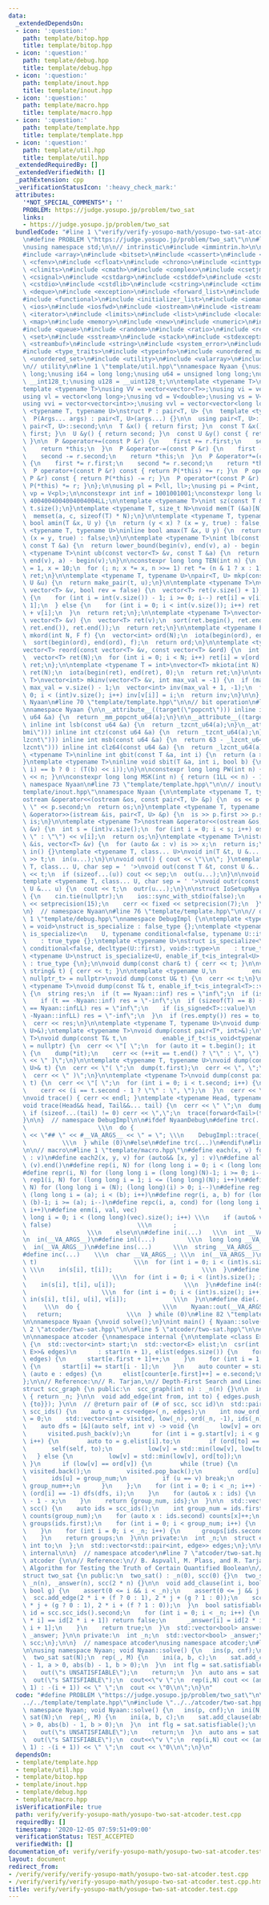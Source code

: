 ```yaml
---
data:
  _extendedDependsOn:
  - icon: ':question:'
    path: template/bitop.hpp
    title: template/bitop.hpp
  - icon: ':question:'
    path: template/debug.hpp
    title: template/debug.hpp
  - icon: ':question:'
    path: template/inout.hpp
    title: template/inout.hpp
  - icon: ':question:'
    path: template/macro.hpp
    title: template/macro.hpp
  - icon: ':question:'
    path: template/template.hpp
    title: template/template.hpp
  - icon: ':question:'
    path: template/util.hpp
    title: template/util.hpp
  _extendedRequiredBy: []
  _extendedVerifiedWith: []
  _pathExtension: cpp
  _verificationStatusIcon: ':heavy_check_mark:'
  attributes:
    '*NOT_SPECIAL_COMMENTS*': ''
    PROBLEM: https://judge.yosupo.jp/problem/two_sat
    links:
    - https://judge.yosupo.jp/problem/two_sat
  bundledCode: "#line 1 \"verify/verify-yosupo-math/yosupo-two-sat-atcoder.test.cpp\"\
    \n#define PROBLEM \"https://judge.yosupo.jp/problem/two_sat\"\n\n#line 2 \"template/template.hpp\"\
    \nusing namespace std;\n\n// intrinstic\n#include <immintrin.h>\n\n#include <algorithm>\n\
    #include <array>\n#include <bitset>\n#include <cassert>\n#include <cctype>\n#include\
    \ <cfenv>\n#include <cfloat>\n#include <chrono>\n#include <cinttypes>\n#include\
    \ <climits>\n#include <cmath>\n#include <complex>\n#include <csetjmp>\n#include\
    \ <csignal>\n#include <cstdarg>\n#include <cstddef>\n#include <cstdint>\n#include\
    \ <cstdio>\n#include <cstdlib>\n#include <cstring>\n#include <ctime>\n#include\
    \ <deque>\n#include <exception>\n#include <forward_list>\n#include <fstream>\n\
    #include <functional>\n#include <initializer_list>\n#include <iomanip>\n#include\
    \ <ios>\n#include <iosfwd>\n#include <iostream>\n#include <istream>\n#include\
    \ <iterator>\n#include <limits>\n#include <list>\n#include <locale>\n#include\
    \ <map>\n#include <memory>\n#include <new>\n#include <numeric>\n#include <ostream>\n\
    #include <queue>\n#include <random>\n#include <ratio>\n#include <regex>\n#include\
    \ <set>\n#include <sstream>\n#include <stack>\n#include <stdexcept>\n#include\
    \ <streambuf>\n#include <string>\n#include <system_error>\n#include <tuple>\n\
    #include <type_traits>\n#include <typeinfo>\n#include <unordered_map>\n#include\
    \ <unordered_set>\n#include <utility>\n#include <valarray>\n#include <vector>\n\
    \n// utility\n#line 1 \"template/util.hpp\"\nnamespace Nyaan {\nusing ll = long\
    \ long;\nusing i64 = long long;\nusing u64 = unsigned long long;\nusing i128 =\
    \ __int128_t;\nusing u128 = __uint128_t;\n\ntemplate <typename T>\nusing V = vector<T>;\n\
    template <typename T>\nusing VV = vector<vector<T>>;\nusing vi = vector<int>;\n\
    using vl = vector<long long>;\nusing vd = V<double>;\nusing vs = V<string>;\n\
    using vvi = vector<vector<int>>;\nusing vvl = vector<vector<long long>>;\n\ntemplate\
    \ <typename T, typename U>\nstruct P : pair<T, U> {\n  template <typename... Args>\n\
    \  P(Args... args) : pair<T, U>(args...) {}\n\n  using pair<T, U>::first;\n  using\
    \ pair<T, U>::second;\n\n  T &x() { return first; }\n  const T &x() const { return\
    \ first; }\n  U &y() { return second; }\n  const U &y() const { return second;\
    \ }\n\n  P &operator+=(const P &r) {\n    first += r.first;\n    second += r.second;\n\
    \    return *this;\n  }\n  P &operator-=(const P &r) {\n    first -= r.first;\n\
    \    second -= r.second;\n    return *this;\n  }\n  P &operator*=(const P &r)\
    \ {\n    first *= r.first;\n    second *= r.second;\n    return *this;\n  }\n\
    \  P operator+(const P &r) const { return P(*this) += r; }\n  P operator-(const\
    \ P &r) const { return P(*this) -= r; }\n  P operator*(const P &r) const { return\
    \ P(*this) *= r; }\n};\n\nusing pl = P<ll, ll>;\nusing pi = P<int, int>;\nusing\
    \ vp = V<pl>;\n\nconstexpr int inf = 1001001001;\nconstexpr long long infLL =\
    \ 4004004004004004004LL;\n\ntemplate <typename T>\nint sz(const T &t) {\n  return\
    \ t.size();\n}\ntemplate <typename T, size_t N>\nvoid mem(T (&a)[N], int c) {\n\
    \  memset(a, c, sizeof(T) * N);\n}\n\ntemplate <typename T, typename U>\ninline\
    \ bool amin(T &x, U y) {\n  return (y < x) ? (x = y, true) : false;\n}\ntemplate\
    \ <typename T, typename U>\ninline bool amax(T &x, U y) {\n  return (x < y) ?\
    \ (x = y, true) : false;\n}\n\ntemplate <typename T>\nint lb(const vector<T> &v,\
    \ const T &a) {\n  return lower_bound(begin(v), end(v), a) - begin(v);\n}\ntemplate\
    \ <typename T>\nint ub(const vector<T> &v, const T &a) {\n  return upper_bound(begin(v),\
    \ end(v), a) - begin(v);\n}\n\nconstexpr long long TEN(int n) {\n  long long ret\
    \ = 1, x = 10;\n  for (; n; x *= x, n >>= 1) ret *= (n & 1 ? x : 1);\n  return\
    \ ret;\n}\n\ntemplate <typename T, typename U>\npair<T, U> mkp(const T &t, const\
    \ U &u) {\n  return make_pair(t, u);\n}\n\ntemplate <typename T>\nvector<T> mkrui(const\
    \ vector<T> &v, bool rev = false) {\n  vector<T> ret(v.size() + 1);\n  if (rev)\
    \ {\n    for (int i = int(v.size()) - 1; i >= 0; i--) ret[i] = v[i] + ret[i +\
    \ 1];\n  } else {\n    for (int i = 0; i < int(v.size()); i++) ret[i + 1] = ret[i]\
    \ + v[i];\n  }\n  return ret;\n};\n\ntemplate <typename T>\nvector<T> mkuni(const\
    \ vector<T> &v) {\n  vector<T> ret(v);\n  sort(ret.begin(), ret.end());\n  ret.erase(unique(ret.begin(),\
    \ ret.end()), ret.end());\n  return ret;\n}\n\ntemplate <typename F>\nvector<int>\
    \ mkord(int N, F f) {\n  vector<int> ord(N);\n  iota(begin(ord), end(ord), 0);\n\
    \  sort(begin(ord), end(ord), f);\n  return ord;\n}\n\ntemplate <typename T>\n\
    vector<T> reord(const vector<T> &v, const vector<T> &ord) {\n  int N = v.size();\n\
    \  vector<T> ret(N);\n  for (int i = 0; i < N; i++) ret[i] = v[ord[i]];\n  return\
    \ ret;\n};\n\ntemplate <typename T = int>\nvector<T> mkiota(int N) {\n  vector<T>\
    \ ret(N);\n  iota(begin(ret), end(ret), 0);\n  return ret;\n}\n\ntemplate <typename\
    \ T>\nvector<int> mkinv(vector<T> &v, int max_val = -1) {\n  if (max_val < (int)v.size())\
    \ max_val = v.size() - 1;\n  vector<int> inv(max_val + 1, -1);\n  for (int i =\
    \ 0; i < (int)v.size(); i++) inv[v[i]] = i;\n  return inv;\n}\n\n}  // namespace\
    \ Nyaan\n#line 70 \"template/template.hpp\"\n\n// bit operation\n#line 1 \"template/bitop.hpp\"\
    \nnamespace Nyaan {\n\n__attribute__((target(\"popcnt\"))) inline int popcnt(const\
    \ u64 &a) {\n  return _mm_popcnt_u64(a);\n}\n\n__attribute__((target(\"bmi\")))\
    \ inline int lsb(const u64 &a) {\n  return _tzcnt_u64(a);\n}\n__attribute__((target(\"\
    bmi\"))) inline int ctz(const u64 &a) {\n  return _tzcnt_u64(a);\n}\n\n__attribute__((target(\"\
    lzcnt\"))) inline int msb(const u64 &a) {\n  return 63 - _lzcnt_u64(a);\n}\n__attribute__((target(\"\
    lzcnt\"))) inline int clz64(const u64 &a) {\n  return _lzcnt_u64(a);\n}\n\ntemplate\
    \ <typename T>\ninline int gbit(const T &a, int i) {\n  return (a >> i) & 1;\n\
    }\ntemplate <typename T>\ninline void sbit(T &a, int i, bool b) {\n  a ^= (gbit(a,\
    \ i) == b ? 0 : (T(b) << i));\n}\n\nconstexpr long long PW(int n) { return 1LL\
    \ << n; }\n\nconstexpr long long MSK(int n) { return (1LL << n) - 1; }\n\n}  //\
    \ namespace Nyaan\n#line 73 \"template/template.hpp\"\n\n// inout\n#line 1 \"\
    template/inout.hpp\"\nnamespace Nyaan {\n\ntemplate <typename T, typename U>\n\
    ostream &operator<<(ostream &os, const pair<T, U> &p) {\n  os << p.first << \"\
    \ \" << p.second;\n  return os;\n}\ntemplate <typename T, typename U>\nistream\
    \ &operator>>(istream &is, pair<T, U> &p) {\n  is >> p.first >> p.second;\n  return\
    \ is;\n}\n\ntemplate <typename T>\nostream &operator<<(ostream &os, const vector<T>\
    \ &v) {\n  int s = (int)v.size();\n  for (int i = 0; i < s; i++) os << (i ? \"\
    \ \" : \"\") << v[i];\n  return os;\n}\ntemplate <typename T>\nistream &operator>>(istream\
    \ &is, vector<T> &v) {\n  for (auto &x : v) is >> x;\n  return is;\n}\n\nvoid\
    \ in() {}\ntemplate <typename T, class... U>\nvoid in(T &t, U &... u) {\n  cin\
    \ >> t;\n  in(u...);\n}\n\nvoid out() { cout << \"\\n\"; }\ntemplate <typename\
    \ T, class... U, char sep = ' '>\nvoid out(const T &t, const U &... u) {\n  cout\
    \ << t;\n  if (sizeof...(u)) cout << sep;\n  out(u...);\n}\n\nvoid outr() {}\n\
    template <typename T, class... U, char sep = ' '>\nvoid outr(const T &t, const\
    \ U &... u) {\n  cout << t;\n  outr(u...);\n}\n\nstruct IoSetupNya {\n  IoSetupNya()\
    \ {\n    cin.tie(nullptr);\n    ios::sync_with_stdio(false);\n    cout << fixed\
    \ << setprecision(15);\n    cerr << fixed << setprecision(7);\n  }\n} iosetupnya;\n\
    \n}  // namespace Nyaan\n#line 76 \"template/template.hpp\"\n\n// debug\n#line\
    \ 1 \"template/debug.hpp\"\nnamespace DebugImpl {\n\ntemplate <typename U, typename\
    \ = void>\nstruct is_specialize : false_type {};\ntemplate <typename U>\nstruct\
    \ is_specialize<\n    U, typename conditional<false, typename U::iterator, void>::type>\n\
    \    : true_type {};\ntemplate <typename U>\nstruct is_specialize<\n    U, typename\
    \ conditional<false, decltype(U::first), void>::type>\n    : true_type {};\ntemplate\
    \ <typename U>\nstruct is_specialize<U, enable_if_t<is_integral<U>::value, void>>\
    \ : true_type {\n};\n\nvoid dump(const char& t) { cerr << t; }\n\nvoid dump(const\
    \ string& t) { cerr << t; }\n\ntemplate <typename U,\n          enable_if_t<!is_specialize<U>::value,\
    \ nullptr_t> = nullptr>\nvoid dump(const U& t) {\n  cerr << t;\n}\n\ntemplate\
    \ <typename T>\nvoid dump(const T& t, enable_if_t<is_integral<T>::value>* = nullptr)\
    \ {\n  string res;\n  if (t == Nyaan::inf) res = \"inf\";\n  if (is_signed<T>::value)\n\
    \    if (t == -Nyaan::inf) res = \"-inf\";\n  if (sizeof(T) == 8) {\n    if (t\
    \ == Nyaan::infLL) res = \"inf\";\n    if (is_signed<T>::value)\n      if (t ==\
    \ -Nyaan::infLL) res = \"-inf\";\n  }\n  if (res.empty()) res = to_string(t);\n\
    \  cerr << res;\n}\n\ntemplate <typename T, typename U>\nvoid dump(const pair<T,\
    \ U>&);\ntemplate <typename T>\nvoid dump(const pair<T*, int>&);\n\ntemplate <typename\
    \ T>\nvoid dump(const T& t,\n          enable_if_t<!is_void<typename T::iterator>::value>*\
    \ = nullptr) {\n  cerr << \"[ \";\n  for (auto it = t.begin(); it != t.end();)\
    \ {\n    dump(*it);\n    cerr << (++it == t.end() ? \"\" : \", \");\n  }\n  cerr\
    \ << \" ]\";\n}\n\ntemplate <typename T, typename U>\nvoid dump(const pair<T,\
    \ U>& t) {\n  cerr << \"( \";\n  dump(t.first);\n  cerr << \", \";\n  dump(t.second);\n\
    \  cerr << \" )\";\n}\n\ntemplate <typename T>\nvoid dump(const pair<T*, int>&\
    \ t) {\n  cerr << \"[ \";\n  for (int i = 0; i < t.second; i++) {\n    dump(t.first[i]);\n\
    \    cerr << (i == t.second - 1 ? \"\" : \", \");\n  }\n  cerr << \" ]\";\n}\n\
    \nvoid trace() { cerr << endl; }\ntemplate <typename Head, typename... Tail>\n\
    void trace(Head&& head, Tail&&... tail) {\n  cerr << \" \";\n  dump(head);\n \
    \ if (sizeof...(tail) != 0) cerr << \",\";\n  trace(forward<Tail>(tail)...);\n\
    }\n\n}  // namespace DebugImpl\n\n#ifdef NyaanDebug\n#define trc(...)        \
    \                    \\\n  do {                                      \\\n    cerr\
    \ << \"## \" << #__VA_ARGS__ << \" = \"; \\\n    DebugImpl::trace(__VA_ARGS__);\
    \          \\\n  } while (0)\n#else\n#define trc(...)\n#endif\n#line 79 \"template/template.hpp\"\
    \n\n// macro\n#line 1 \"template/macro.hpp\"\n#define each(x, v) for (auto&& x\
    \ : v)\n#define each2(x, y, v) for (auto&& [x, y] : v)\n#define all(v) (v).begin(),\
    \ (v).end()\n#define rep(i, N) for (long long i = 0; i < (long long)(N); i++)\n\
    #define repr(i, N) for (long long i = (long long)(N)-1; i >= 0; i--)\n#define\
    \ rep1(i, N) for (long long i = 1; i <= (long long)(N); i++)\n#define repr1(i,\
    \ N) for (long long i = (N); (long long)(i) > 0; i--)\n#define reg(i, a, b) for\
    \ (long long i = (a); i < (b); i++)\n#define regr(i, a, b) for (long long i =\
    \ (b)-1; i >= (a); i--)\n#define repc(i, a, cond) for (long long i = (a); (cond);\
    \ i++)\n#define enm(i, val, vec)                                  \\\n  for (long\
    \ long i = 0; i < (long long)(vec).size(); i++) \\\n    if (auto& val = vec[i];\
    \ false)                        \\\n      ;                                  \
    \                 \\\n    else\n\n#define ini(...)   \\\n  int __VA_ARGS__; \\\
    \n  in(__VA_ARGS__)\n#define inl(...)         \\\n  long long __VA_ARGS__; \\\n\
    \  in(__VA_ARGS__)\n#define ins(...)      \\\n  string __VA_ARGS__; \\\n  in(__VA_ARGS__)\n\
    #define inc(...)    \\\n  char __VA_ARGS__; \\\n  in(__VA_ARGS__)\n#define in2(s,\
    \ t)                           \\\n  for (int i = 0; i < (int)s.size(); i++) {\
    \ \\\n    in(s[i], t[i]);                         \\\n  }\n#define in3(s, t, u)\
    \                        \\\n  for (int i = 0; i < (int)s.size(); i++) { \\\n\
    \    in(s[i], t[i], u[i]);                   \\\n  }\n#define in4(s, t, u, v)\
    \                     \\\n  for (int i = 0; i < (int)s.size(); i++) { \\\n   \
    \ in(s[i], t[i], u[i], v[i]);             \\\n  }\n\n#define die(...)        \
    \     \\\n  do {                       \\\n    Nyaan::out(__VA_ARGS__); \\\n \
    \   return;                  \\\n  } while (0)\n#line 82 \"template/template.hpp\"\
    \n\nnamespace Nyaan {\nvoid solve();\n}\nint main() { Nyaan::solve(); }\n#line\
    \ 2 \"atcoder/two-sat.hpp\"\n\n#line 5 \"atcoder/two-sat.hpp\"\n\n#line 5 \"atcoder/internal_scc.hpp\"\
    \n\nnamespace atcoder {\nnamespace internal {\n\ntemplate <class E>\nstruct csr\
    \ {\n  std::vector<int> start;\n  std::vector<E> elist;\n  csr(int n, const std::vector<std::pair<int,\
    \ E>>& edges)\n      : start(n + 1), elist(edges.size()) {\n    for (auto e :\
    \ edges) {\n      start[e.first + 1]++;\n    }\n    for (int i = 1; i <= n; i++)\
    \ {\n      start[i] += start[i - 1];\n    }\n    auto counter = start;\n    for\
    \ (auto e : edges) {\n      elist[counter[e.first]++] = e.second;\n    }\n  }\n\
    };\n\n// Reference:\n// R. Tarjan,\n// Depth-First Search and Linear Graph Algorithms\n\
    struct scc_graph {\n public:\n  scc_graph(int n) : _n(n) {}\n\n  int num_vertices()\
    \ { return _n; }\n\n  void add_edge(int from, int to) { edges.push_back({from,\
    \ {to}}); }\n\n  // @return pair of (# of scc, scc id)\n  std::pair<int, std::vector<int>>\
    \ scc_ids() {\n    auto g = csr<edge>(_n, edges);\n    int now_ord = 0, group_num\
    \ = 0;\n    std::vector<int> visited, low(_n), ord(_n, -1), ids(_n);\n    visited.reserve(_n);\n\
    \    auto dfs = [&](auto self, int v) -> void {\n      low[v] = ord[v] = now_ord++;\n\
    \      visited.push_back(v);\n      for (int i = g.start[v]; i < g.start[v + 1];\
    \ i++) {\n        auto to = g.elist[i].to;\n        if (ord[to] == -1) {\n   \
    \       self(self, to);\n          low[v] = std::min(low[v], low[to]);\n     \
    \   } else {\n          low[v] = std::min(low[v], ord[to]);\n        }\n     \
    \ }\n      if (low[v] == ord[v]) {\n        while (true) {\n          int u =\
    \ visited.back();\n          visited.pop_back();\n          ord[u] = _n;\n   \
    \       ids[u] = group_num;\n          if (u == v) break;\n        }\n       \
    \ group_num++;\n      }\n    };\n    for (int i = 0; i < _n; i++) {\n      if\
    \ (ord[i] == -1) dfs(dfs, i);\n    }\n    for (auto& x : ids) {\n      x = group_num\
    \ - 1 - x;\n    }\n    return {group_num, ids};\n  }\n\n  std::vector<std::vector<int>>\
    \ scc() {\n    auto ids = scc_ids();\n    int group_num = ids.first;\n    std::vector<int>\
    \ counts(group_num);\n    for (auto x : ids.second) counts[x]++;\n    std::vector<std::vector<int>>\
    \ groups(ids.first);\n    for (int i = 0; i < group_num; i++) {\n      groups[i].reserve(counts[i]);\n\
    \    }\n    for (int i = 0; i < _n; i++) {\n      groups[ids.second[i]].push_back(i);\n\
    \    }\n    return groups;\n  }\n\n private:\n  int _n;\n  struct edge {\n   \
    \ int to;\n  };\n  std::vector<std::pair<int, edge>> edges;\n};\n\n}  // namespace\
    \ internal\n\n}  // namespace atcoder\n#line 7 \"atcoder/two-sat.hpp\"\n\nnamespace\
    \ atcoder {\n\n// Reference:\n// B. Aspvall, M. Plass, and R. Tarjan,\n// A Linear-Time\
    \ Algorithm for Testing the Truth of Certain Quantified Boolean\n// Formulas\n\
    struct two_sat {\n public:\n  two_sat() : _n(0), scc(0) {}\n  two_sat(int n) :\
    \ _n(n), _answer(n), scc(2 * n) {}\n\n  void add_clause(int i, bool f, int j,\
    \ bool g) {\n    assert(0 <= i && i < _n);\n    assert(0 <= j && j < _n);\n  \
    \  scc.add_edge(2 * i + (f ? 0 : 1), 2 * j + (g ? 1 : 0));\n    scc.add_edge(2\
    \ * j + (g ? 0 : 1), 2 * i + (f ? 1 : 0));\n  }\n  bool satisfiable() {\n    auto\
    \ id = scc.scc_ids().second;\n    for (int i = 0; i < _n; i++) {\n      if (id[2\
    \ * i] == id[2 * i + 1]) return false;\n      _answer[i] = id[2 * i] < id[2 *\
    \ i + 1];\n    }\n    return true;\n  }\n  std::vector<bool> answer() { return\
    \ _answer; }\n\n private:\n  int _n;\n  std::vector<bool> _answer;\n  internal::scc_graph\
    \ scc;\n};\n\n}  // namespace atcoder\nusing namespace atcoder;\n#line 5 \"verify/verify-yosupo-math/yosupo-two-sat-atcoder.test.cpp\"\
    \n\nusing namespace Nyaan; void Nyaan::solve() {\n   ins(p, cnf);\n  ini(N, M);\n\
    \  two_sat sat(N);\n  rep(_, M) {\n    ini(a, b, c);\n    sat.add_clause(abs(a)\
    \ - 1, a > 0, abs(b) - 1, b > 0);\n  }\n  int flg = sat.satisfiable();\n  if(!flg){\n\
    \    out(\"s UNSATISFIABLE\");\n    return;\n  }\n  auto ans = sat.answer();\n\
    \  out(\"s SATISFIABLE\");\n  cout<<\"v \";\n  rep(i,N) cout << (ans[i] ? (i +\
    \ 1) : -(i + 1)) << \" \";\n  cout << \"0\\n\";\n}\n"
  code: "#define PROBLEM \"https://judge.yosupo.jp/problem/two_sat\"\n\n#include \"\
    ../../template/template.hpp\"\n#include \"../../atcoder/two-sat.hpp\"\n\nusing\
    \ namespace Nyaan; void Nyaan::solve() {\n   ins(p, cnf);\n  ini(N, M);\n  two_sat\
    \ sat(N);\n  rep(_, M) {\n    ini(a, b, c);\n    sat.add_clause(abs(a) - 1, a\
    \ > 0, abs(b) - 1, b > 0);\n  }\n  int flg = sat.satisfiable();\n  if(!flg){\n\
    \    out(\"s UNSATISFIABLE\");\n    return;\n  }\n  auto ans = sat.answer();\n\
    \  out(\"s SATISFIABLE\");\n  cout<<\"v \";\n  rep(i,N) cout << (ans[i] ? (i +\
    \ 1) : -(i + 1)) << \" \";\n  cout << \"0\\n\";\n}\n"
  dependsOn:
  - template/template.hpp
  - template/util.hpp
  - template/bitop.hpp
  - template/inout.hpp
  - template/debug.hpp
  - template/macro.hpp
  isVerificationFile: true
  path: verify/verify-yosupo-math/yosupo-two-sat-atcoder.test.cpp
  requiredBy: []
  timestamp: '2020-12-05 07:59:51+09:00'
  verificationStatus: TEST_ACCEPTED
  verifiedWith: []
documentation_of: verify/verify-yosupo-math/yosupo-two-sat-atcoder.test.cpp
layout: document
redirect_from:
- /verify/verify/verify-yosupo-math/yosupo-two-sat-atcoder.test.cpp
- /verify/verify/verify-yosupo-math/yosupo-two-sat-atcoder.test.cpp.html
title: verify/verify-yosupo-math/yosupo-two-sat-atcoder.test.cpp
---
```

